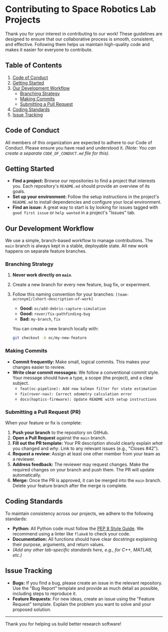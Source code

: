 # Contributing to Space Robotics Lab Projects

Thank you for your interest in contributing to our work! These guidelines are designed to ensure that our collaborative process is smooth, consistent, and effective. Following them helps us maintain high-quality code and makes it easier for everyone to contribute.

## Table of Contents
1. [Code of Conduct](#code-of-conduct)
2. [Getting Started](#getting-started)
3. [Our Development Workflow](#our-development-workflow)
    - [Branching Strategy](#branching-strategy)
    - [Making Commits](#making-commits)
    - [Submitting a Pull Request](#submitting-a-pull-request)
4. [Coding Standards](#coding-standards)
5. [Issue Tracking](#issue-tracking)

## Code of Conduct
All members of this organization are expected to adhere to our Code of Conduct. Please ensure you have read and understood it. *(Note: You can create a separate `CODE_OF_CONDUCT.md` file for this).*

## Getting Started
- **Find a project:** Browse our repositories to find a project that interests you. Each repository's `README.md` should provide an overview of its goals.
- **Set up your environment:** Follow the setup instructions in the project's `README.md` to install dependencies and configure your local environment.
- **Find an issue:** A great way to start is by looking for issues tagged with `good first issue` or `help wanted` in a project's "Issues" tab.

## Our Development Workflow
We use a simple, branch-based workflow to manage contributions. The `main` branch is always kept in a stable, deployable state. All new work happens on separate feature branches.

### Branching Strategy
1.  **Never work directly on `main`**.
2.  Create a new branch for every new feature, bug fix, or experiment.
3.  Follow this naming convention for your branches:
    `[team-acronym]/[short-description-of-work]`
    - **Good:** `oc/add-debris-capture-simulation`
    - **Good:** `rover/fix-pathfinding-bug`
    - **Bad:** `my-branch`, `fix`

    You can create a new branch locally with:
    ```bash
    git checkout -b oc/my-new-feature
    ```

### Making Commits
- **Commit frequently:** Make small, logical commits. This makes your changes easier to review.
- **Write clear commit messages:** We follow a conventional commit style. Your message should have a type, a scope (the project), and a clear subject.
    - `feat(oc-pipeline): Add new kalman filter for state estimation`
    - `fix(rover-nav): Correct odometry calculation error`
    - `docs(haptics-firmware): Update README with setup instructions`

### Submitting a Pull Request (PR)
When your feature or fix is complete:
1.  **Push your branch** to the repository on GitHub.
2.  **Open a Pull Request** against the `main` branch.
3.  **Fill out the PR template:** Your PR description should clearly explain *what* you changed and *why*. Link to any relevant issues (e.g., "Closes #42").
4.  **Request a review:** Assign at least one other member from your team as a reviewer.
5.  **Address feedback:** The reviewer may request changes. Make the required changes on your branch and push them. The PR will update automatically.
6.  **Merge:** Once the PR is approved, it can be merged into the `main` branch. Delete your feature branch after the merge is complete.

## Coding Standards
To maintain consistency across our projects, we adhere to the following standards:
- **Python:** All Python code must follow the [PEP 8 Style Guide](https://www.python.org/dev/peps/pep-0008/). We recommend using a linter like `flake8` to check your code.
- **Documentation:** All functions should have clear docstrings explaining their purpose, arguments, and return values.
- *(Add any other lab-specific standards here, e.g., for C++, MATLAB, etc.)*

## Issue Tracking
- **Bugs:** If you find a bug, please create an issue in the relevant repository. Use the "Bug Report" template and provide as much detail as possible, including steps to reproduce it.
- **Feature Requests:** For new ideas, create an issue using the "Feature Request" template. Explain the problem you want to solve and your proposed solution.

---
Thank you for helping us build better research software!
